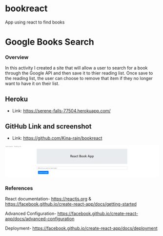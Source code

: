 # bookreact
App using react to find books

# Google Books Search

### Overview

In this activity I created a site that will allow a user to search for a book through the Google API and then save it to thier reading list. Once
save to the reading list, the user can choose to remove that item if they no longer want to have it on their list.

## Heroku

* Link: https://serene-falls-77504.herokuapp.com/

## GitHub Link and screenshot

* Link: https://github.com/Kina-rain/bookreact

![alt text][screenshot]

[screenshot]: https://github.com/Kina-rain/bookreact/blob/master/screenshot.png "React Book Project"

### References

React documentation- https://reactjs.org & https://facebook.github.io/create-react-app/docs/getting-started

Advanced Configuration- https://facebook.github.io/create-react-app/docs/advanced-configuration

Deployment- https://facebook.github.io/create-react-app/docs/deployment